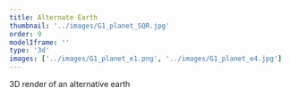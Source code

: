 ```yaml
---
title: Alternate Earth
thumbnail: '../images/G1_planet_SQR.jpg'
order: 9
modelIframe: ''
type: '3d'
images: ['../images/G1_planet_e1.png', '../images/G1_planet_e4.jpg']
---
```


3D render of an alternative earth
